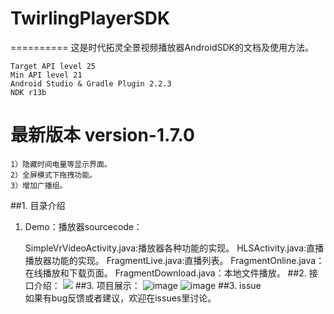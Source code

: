 # TwirlingPlayerSDK
==========
这是时代拓灵全景视频播放器AndroidSDK的文档及使用方法。<br/>
	
	Target API level 25
	Min API level 21
	Android Studio & Gradle Plugin 2.2.3
	NDK r13b
# 最新版本 version-1.7.0
	1）隐藏时间电量等显示界面。
	2）全屏模式下拖拽功能。
	3）增加广播组。
##1. 目录介绍
1) Demo：播放器sourcecode：<br/>

	SimpleVrVideoActivity.java:播放器各种功能的实现。
	HLSActivity.java:直播播放器功能的实现。
	FragmentLive.java:直播列表。
	FragmentOnline.java：在线播放和下载页面。
	FragmentDownload.java：本地文件播放。
##2. 接口介绍：
[![](https://jitpack.io/v/xieqiupeng/TwirlingPlayerSDK.svg)](https://jitpack.io/#xieqiupeng/TwirlingPlayerSDK)
##3. 项目展示：
![image](https://github.com/xieqiupeng/TwirlingPlayerSDK/blob/master/images/0.png)
![image](https://github.com/xieqiupeng/TwirlingPlayerSDK/blob/master/images/1.png)
##3. issue<br/>
如果有bug反馈或者建议，欢迎在issues里讨论。<br/>
